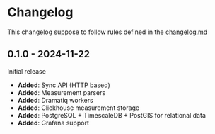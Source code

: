 # Changelog

This changelog suppose to follow rules defined in the [changelog.md](https://changelog.md)

## 0.1.0 - 2024-11-22

Initial release

- **Added**: Sync API (HTTP based)
- **Added**: Measurement parsers
- **Added**: Dramatiq workers
- **Added**: Clickhouse measurement storage
- **Added**: PostgreSQL + TimescaleDB + PostGIS for relational data
- **Added**: Grafana support
